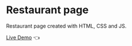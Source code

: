 # Restaurant page

Restaurant page created with HTML, CSS and JS.

[Live Demo](https://michalosman.github.io/restaurant-page/) :point_left:
